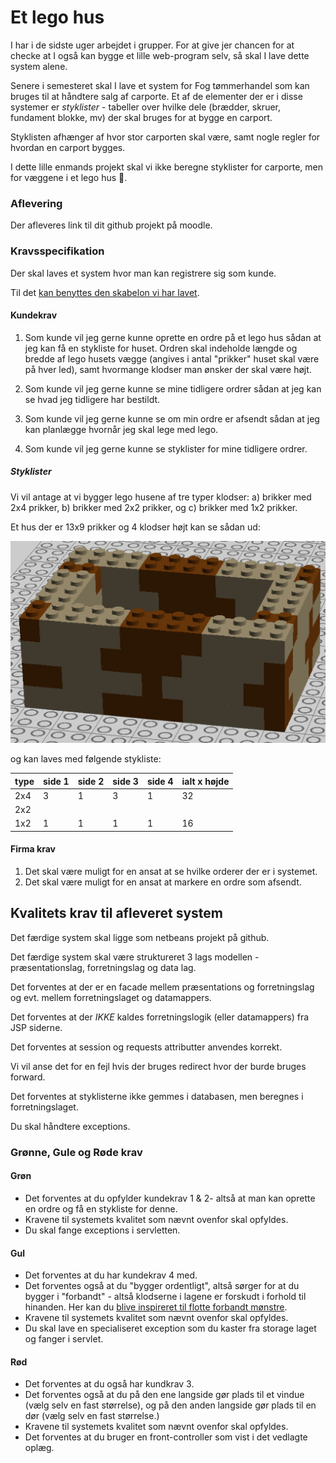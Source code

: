 # Et lego hus
I har i de sidste uger arbejdet i grupper. For at give jer chancen for at checke at I også kan bygge et lille web-program selv, så skal I lave dette system alene.

Senere i semesteret skal I lave et system for Fog tømmerhandel som kan bruges til at håndtere salg af carporte. Et af de elementer der er i disse systemer er *styklister* - tabeller over hvilke dele (brædder, skruer, fundament blokke, mv) der skal bruges for at bygge en carport. 

Styklisten afhænger af hvor stor carporten skal være, samt nogle regler for hvordan en carport bygges.

I dette lille enmands projekt skal vi ikke beregne styklister for carporte, men for væggene i et lego hus 🙂.

### Aflevering
Der afleveres link til dit github projekt på moodle.

### Kravsspecifikation

Der skal laves et system hvor man kan registrere sig som kunde. 

Til det [kan benyttes den skabelon vi har lavet](https://github.com/DAT2Sem2017E/Modul3LogInSample).


#### Kundekrav

1. Som kunde vil jeg gerne kunne oprette en ordre på et lego hus sådan at jeg kan få en stykliste for huset. Ordren skal indeholde længde og bredde af lego husets vægge (angives i antal "prikker" huset skal være på hver led), samt hvormange klodser man ønsker der skal være højt.

2. Som kunde vil jeg gerne kunne se mine tidligere ordrer sådan at jeg kan se hvad jeg tidligere har bestildt.

3. Som kunde vil jeg gerne kunne se om min ordre er afsendt sådan at jeg kan planlægge hvornår jeg skal lege med lego.
4. Som kunde vil jeg gerne kunne se styklister for mine tidligere ordrer.

##### Styklister
Vi vil antage at vi bygger lego husene af tre typer klodser: a) brikker med 2x4 prikker, b) brikker med 2x2 prikker, og c) brikker med 1x2 prikker.

Et hus der er 13x9 prikker og 4 klodser højt kan se sådan ud:

![](legowalls01.jpg)

og kan laves med følgende stykliste: 


| type | side 1 | side 2 | side 3 | side 4 | ialt x højde |
| ---- | ------ | ------ | ------ | ------ | ------------ |
| 2x4  | 3      | 1      | 3      | 1      | 32           |
| 2x2  |        |        |        |        |              |
| 1x2  | 1      | 1      | 1      | 1      | 16           |

#### Firma krav
1. Det skal være muligt for en ansat at se hvilke orderer der er i systemet. 
2. Det skal være muligt for en ansat at markere en ordre som afsendt. 

## Kvalitets krav til afleveret system
Det færdige system skal ligge som netbeans projekt på github.

Det færdige system skal være struktureret 3 lags modellen -  præsentationslag, forretningslag og data lag.

Det forventes at der er en facade mellem præsentations og forretningslag og evt. mellem forretningslaget og datamappers.

Det forventes at der *IKKE* kaldes forretningslogik (eller datamappers) fra JSP siderne.

Det forventes at session og requests attributter anvendes korrekt.

Vi vil anse det for en fejl hvis der bruges redirect hvor der burde bruges forward.

Det forventes at styklisterne ikke gemmes i databasen, men beregnes i forretningslaget.

Du skal håndtere exceptions.

### Grønne, Gule og Røde krav
#### Grøn
- Det forventes at du opfylder kundekrav 1 & 2- altså at man kan oprette en ordre og få en stykliste for denne. 
- Kravene til systemets kvalitet som nævnt ovenfor skal opfyldes.
- Du skal fange exceptions i servletten.

#### Gul
- Det forventes at du har kundekrav 4 med. 
- Det forventes også at du "bygger ordentligt", altså sørger for at du bygger i "forbandt" - altså klodserne i lagene er forskudt i forhold til hinanden. Her kan du [blive inspireret til flotte forbandt mønstre](https://www.randerstegl.dk/dk/mursten/fuldmuret-byggeri/forbandter-fuger).
- Kravene til systemets kvalitet som nævnt ovenfor skal opfyldes.
- Du skal lave en specialiseret exception som du kaster fra storage laget og fanger i servlet.

#### Rød
- Det forventes at du også har kundkrav 3.
- Det forventes også at du på den ene langside gør plads til et vindue (vælg selv en fast størrelse), og på den anden langside gør plads til en dør (vælg selv en fast størrelse.)
- Kravene til systemets kvalitet som nævnt ovenfor skal opfyldes.
- Det forventes at du bruger en front-controller som vist i det vedlagte oplæg.
